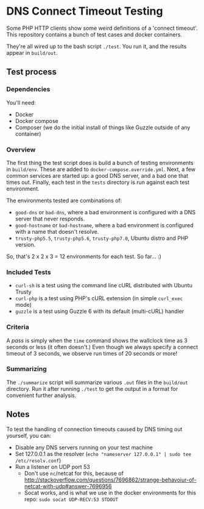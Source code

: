 # DNS Connect Timeout Testing

Some PHP HTTP clients show some weird definitions of a 'connect timeout'.
This repository contains a bunch of test cases and docker containers.

They're all wired up to the bash script `./test`. You run it, and
the results appear in `build/out`.

## Test process

### Dependencies

You'll need:

* Docker
* Docker compose
* Composer (we do the initial install of things like Guzzle outside of any container)

### Overview

The first thing the test script does is build a bunch of testing environments
in `build/env`. These are added to `docker-compose.override.yml`. Next, a few 
common services are started up: a good DNS server, and a bad one that times out. 
Finally, each test in the `tests` directory is run against each test environment.

The environments tested are combinations of:

* `good-dns` or `bad-dns`, where a bad environment is configured with a DNS
    server that never responds.
* `good-hostname` or `bad-hostname`, where a bad environment is configured with
    a name that doesn't resolve.
* `trusty-php5.5`, `trusty-php5.6`, `trusty-php7.0`, Ubuntu distro and PHP version.
    
So, that's 2 x 2 x 3 = 12 environments for each test. So far... :)

### Included Tests

* `curl-sh` is a test using the command line cURL distributed with Ubuntu Trusty
* `curl-php` is a test using PHP's cURL extension (in simple `curl_exec` mode)
* `guzzle` is a test using Guzzle 6 with its default (multi-cURL) handler

### Criteria

A *pass* is simply when the `time` command shows the wallclock time as 3 seconds or less (it often doesn't.)
Even though we always specify a connect timeout of 3 seconds, we observe run times
of 20 seconds or more!

### Summarizing 

The `./summarize` script will summarize various `.out` files in the `build/out`
directory. Run it after running `./test` to get the output in a format for convenient
further analysis.

## Notes

To test the handling of connection timeouts caused by DNS timing out yourself, you can:

* Disable any DNS servers running on your test machine
* Set 127.0.0.1 as the resolver (`echo "nameserver 127.0.0.1" | sudo tee /etc/resolv.conf`)
* Run a listener on UDP port 53
    * Don't use `nc`/netcat for this, because of http://stackoverflow.com/questions/7696862/strange-behavoiur-of-netcat-with-udp#answer-7696956
    * Socat works, and is what we use in the docker environments for this repo: `sudo socat UDP-RECV:53 STDOUT`
